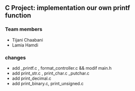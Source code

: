 ## C Project: implementation our own printf function

### Team members

- Tijani Chaabani
- Lamia Hamdi

### changes

- add _printf.c , format_controller.c && modif main.h
- add print_str.c , print_char.c _putchar.c
- add print_decimal.c
- add print_binary.c, print_unsigned.c

